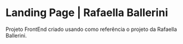 # Landing Page | Rafaella Ballerini
 Projeto FrontEnd criado usando como referência o projeto da Rafaella Ballerini.
